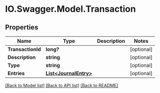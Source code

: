 # IO.Swagger.Model.Transaction

## Properties

Name | Type | Description | Notes
------------ | ------------- | ------------- | -------------
**TransactionId** | **long?** |  | [optional]
**Description** | **string** |  | [optional]
**Type** | **string** |  | [optional]
**Entries** | [**List&lt;JournalEntry&gt;**](JournalEntry.md) |  | [optional]

[[Back to Model list]](../README.md#documentation-for-models) [[Back to API list]](../README.md#documentation-for-api-endpoints) [[Back to README]](../README.md)

